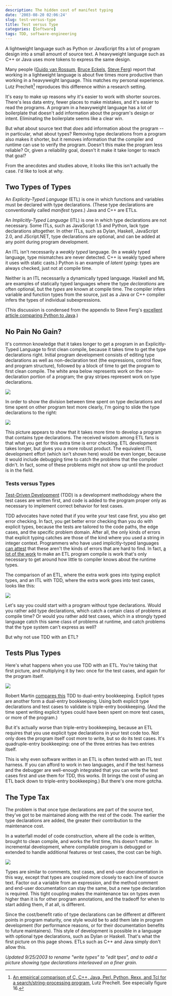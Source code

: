 ```yaml
---
description: The hidden cost of manifest typing
date: '2003-08-20 02:06:24'
slug: test-versus-type
title: Test versus Type
categories: [Software]
tags: TDD, software-engineering
---
```


A lightweight language such as Python or JavaScript fits a lot of program design into a small amount of source text.  A heavyweight language such as C++ or Java uses more tokens to express the same design.

Many people ([Guido van Rossum](http://www.artima.com/intv/strongweak.html), [Bruce Eckels](http://www.artima.com/intv/typing.html), [Steve Ferg](http://www.ferg.org/projects/python_java_side-by-side.html)) report that working in a lightweight language is about five times more productive than working in a heavyweight language.  This matches my personal experience.  Lutz Prechelt[^1] reproduces this difference within a research setting.

It's easy to make up reasons why it's easier to work with shorter sources.  There's less data entry, fewer places to make mistakes, and it's easier to read the programs.  A program in a heavyweight language has a lot of boilerplate that doesn't add information about the program's design or intent.  Eliminating the boilerplate seems like a clear win.

But what about source text that _does_ add information about the program -- in particular, what about types?  Removing type declarations from a program also makes it shorter, but it removes information that the compiler and runtime can use to verify the program.  Doesn't this make the program less reliable?  Or, given a reliability goal, doesn't it make it take longer to reach that goal?

From the anecdotes and studies above, it looks like this isn't actually the case.  I'd like to look at why.

[^1]: [An empirical comparison of C, C++, Java, Perl, Python, Rexx, and Tcl for a search/string-processing program](http://citeseer.nj.nec.com/547865.htm), Lutz Prechelt.  See especially figure 16.

## Two Types of Types

An *Explicity-Typed Language* (ETL) is one in which functions and variables must be declared with type declarations.  (These type declarations are conventionally called *manifest types*.)  Java and C++ are ETLs.

An *Implicitly-Typed Language* (ITL) is one in which type declarations are not necessary.  Some ITLs, such as JavaScript 1.5 and Python, lack type declarations altogether.  In other ITLs, such as Dylan, Haskell, JavaScript 2.0, and JScript.NET, type declarations are optional, and can be added at any point during program development.

An ITL isn't necessarily a *weakly typed* language.  (In a weakly typed language, type mismatches are never detected.  C++ is weakly typed where it uses with static casts.)  Python is an example of *latent typing*: types are always checked, just not at compile time.

Neither is an ITL necessarily a dynamically typed language.  Haskell and ML are examples of statically typed languages where the type _declarations_ are often optional, but the _types_ are known at compile time.  The compiler infers variable and function types from the source, just as a Java or C++ compiler infers the types of individual subexpressions.

(This discussion is condensed from the appendix to Steve Ferg's [excellent article comparing Python to Java](http://www.ferg.org/projects/python_java_side-by-side.html).)

## No Pain No Gain?

It's common knowledge that it takes longer to get a program in an Explicitly-Typed Language to first clean compile, because it takes time to get the type declarations right.  Initial program development consists of editing type declarations as well as non-declaration text (the expressions, control flow, and program structure), followed by a block of time to get the program to first clean compile.  The white area below represents work on the non-declaration portion of a program; the gray stripes represent work on type declarations.

![](http://images.osteele.com/2003/tdd-n1.png)

In order to show the division between time spent on type declarations and time spent on other program text more clearly, I'm going to slide the type declarations to the right:

![](http://images.osteele.com/2003/tdd-1.png)

This picture appears to show that it takes more time to develop a program that contains type declarations.  The received wisdom among ETL fans is that what you get for this extra time is error checking.  ETL development takes longer, but gives you a more robust product.  The equivalent ITL development effort (which isn't shown here) would be even longer, because it would include debugging time to catch the problems that the compiler didn't.  In fact, some of these problems might not show up until the product is in the field.

### Tests versus Types

[Test-Driven Development](http://www.testdriven.com/modules/news/) (TDD) is a development methodology where the test cases are written first, and code is added to the program proper only as necessary to implement correct behavior for test cases.

TDD advocates have noted that if you write your test case first, you also get error checking.  In fact, you get better error checking than you do with explicit types, because the tests are tailored to the code paths, the edge cases, and the specific problem domain.  After all, the only kinds of errors that explicit typing catches are those of the kind where you used a string in integer context.  Programmers who have used implicitly-typed languages [can attest](http://www.artima.com/weblogs/viewpost.jsp?thread=4639) that these aren't the kinds of errors that are hard to find.  In fact, [a lot of the work](http://mindview.net/WebLog/log-0025) to make an ETL program compile is work that's only necessary to get around how little to compiler knows about the runtime types.

The comparison of an ETL, where the extra work goes into typing explicit types, and an ITL with TDD, where the extra work goes into test cases, looks like this:

![](http://images.osteele.com/2003/tdd-2.png)

Let's say you could start with a program without type declarations.  Would you rather add type declarations, which catch a certain class of problems at compile time?    Or would you rather add test cases, which in a strongly typed language catch this same class of problems at runtime, and catch problems that the type system can't express as well?

But why not use TDD with an ETL?

## Tests **Plus** Types

Here's what happens when you use TDD with an ETL.  You're taking that first picture, and multiplying it by two: once for the test cases, and again for the program itself.

![](http://images.osteele.com/2003/tdd-3.png)

Robert Martin [compares this](http://www.itworld.com/AppDev/1262/itw-0314-rcmappdevint/page_1.html) TDD to dual-entry bookkeeping.  Explicit types are another form a dual-entry bookkeeping.  Using both explicit type declarations and test cases to validate is triple-entry bookkeeping.  (And the time spent writing explicit types could have been spent on more test cases, or more of the program.)

But it's actually worse than triple-entry bookkeeping, because an ETL requires that you use explicit type declarations in your test code too.  Not only does the program itself cost more to write, but so do its test cases.  It's quadruple-entry bookkeeping: one of the three entries has two entries itself.

This is why even software written in an ETL is often tested with an ITL test harness.  If you can afford to work in two languages, and if the test harness and the debugger are well-enough integrated that you can write the test cases first and use them for TDD, this works.  (It brings the cost of using an ETL back down to triple-entry bookkeeping.)   But there's one more gotcha.

## The Type Tax

The problem is that once type declarations are part of the source text, they've got to be maintained along with the rest of the code.  The earlier the type declarations are added, the greater their contribution to the maintenance cost.

In a waterfall model of code construction, where all the code is written, brought to clean compile, and works the first time, this doesn't matter.  In incremental development, where compilable program is debugged or extended to handle additional features or test cases, the cost can be high.

![](http://images.osteele.com/2003/tdd-4.png)

Types are similar to comments, test cases, and end-user documentation in this way, except that types are coupled more closely to each line of source text.  Factor out a variable from an expression, and the method comment and end-user documentation can stay the same, but a new type declaration is required.  This tight coupling makes the maintenance tax on types even higher than it is for other program annotations, and the tradeoff for when to start adding them, if at all, is different.

Since the cost/benefit ratio of type declarations can be different at different points in program maturity, one style would be to add them late in program development (for performance reasons, or for their documentation benefits to future maintainers).  This style of development is possible in a  language with optional type declarations, such as Dylan or Haskell.  That's what the first picture on this page shows.  ETLs such as C++ and Java simply don't allow this.

_Updated 9/25/2003 to rename "write types" to "edit tpes", and to add a picture showing type declarations interleaved on a finer grain._

